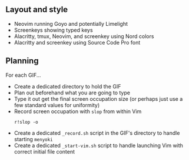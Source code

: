 ## Layout and style
- Neovim running Goyo and potentially Limelight
- Screenkeys showing typed keys
- Alacritty, tmux, Neovim, and screenkey using Nord colors
- Alacritty and screenkey using Source Code Pro font

## Planning
For each GIF...
- Create a dedicated directory to hold the GIF
- Plan out beforehand what you are going to type
- Type it out get the final screen occupation size 
  (or perhaps just use a few standard values for uniformity)
- Record screen occupation with `slop` from within Vim
  ```vim
  r!slop -o
  ```
- Create a dedicated `_record.sh` script in the GIF's directory to handle starting `menyoki`
- Create a dedicated `_start-vim.sh` script to handle launching Vim with correct initial file content
